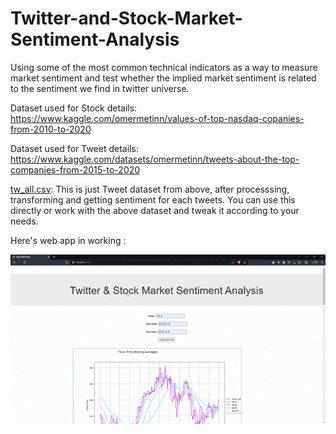 # Twitter-and-Stock-Market-Sentiment-Analysis
Using some of the most common technical indicators as a way to measure market sentiment and test whether the implied market sentiment is related to the sentiment we find in twitter universe.

Dataset used for Stock details:  <https://www.kaggle.com/omermetinn/values-of-top-nasdaq-copanies-from-2010-to-2020>

Dataset used for Tweet details: <https://www.kaggle.com/datasets/omermetinn/tweets-about-the-top-companies-from-2015-to-2020>


[tw_all.csv](https://drive.google.com/file/d/146KADDisLSJ7jeq0jtSTPW23Htoew-hU/view?usp=sharing): This is just Tweet dataset from above, after processsing, transforming and getting sentiment for each tweets. You can use this directly or work with the above dataset and tweak it according to your needs.


Here's web app in working : 

![](https://github.com/DarkShadowKonoha/Twitter-and-Stock-Market-Sentiment-Analysis/blob/master/webapp_gif.gif)
